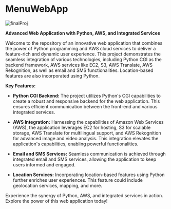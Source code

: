 # MenuWebApp

![finalProj](https://github.com/sudhanshun45/MenuWebApp/assets/83705523/6a9ff431-fd40-4573-be5e-92e3f296a618)


**Advanced Web Application with Python, AWS, and Integrated Services**

Welcome to the repository of an innovative web application that combines the power of Python programming and AWS cloud services to deliver a feature-rich and dynamic user experience. This project demonstrates the seamless integration of various technologies, including Python CGI as the backend framework, AWS services like EC2, S3, AWS Translate, AWS Rekognition, as well as email and SMS functionalities. Location-based features are also incorporated using Python.

**Key Features:**

- **Python CGI Backend:** The project utilizes Python's CGI capabilities to create a robust and responsive backend for the web application. This ensures efficient communication between the front-end and various integrated services.

- **AWS Integration:** Harnessing the capabilities of Amazon Web Services (AWS), the application leverages EC2 for hosting, S3 for scalable storage, AWS Translate for multilingual support, and AWS Rekognition for advanced image and video analysis. This integration elevates the application's capabilities, enabling powerful functionalities.

- **Email and SMS Services:** Seamless communication is achieved through integrated email and SMS services, allowing the application to keep users informed and engaged.

- **Location Services:** Incorporating location-based features using Python further enriches user experiences. This feature could include geolocation services, mapping, and more.


Experience the synergy of Python, AWS, and integrated services in action. Explore the power of this web application today!

